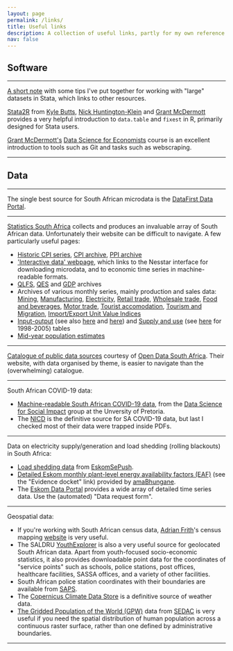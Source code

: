 ```yaml
---
layout: page
permalink: /links/
title: Useful links
description: A collection of useful links, partly for my own reference.
nav: false
---
```


## Software

* * *

[A short note](/largedatastata) with some tips I've put together for working with "large" datasets in Stata, which links to other resources.

[Stata2R](https://stata2r.github.io/) from [Kyle Butts](https://www.kylebutts.com/), [Nick Huntington-Klein](https://nickchk.com/) and [Grant McDermott](https://grantmcdermott.com/) provides a very helpful introduction to `data.table` and `fixest` in R, primarily designed for Stata users.  

[Grant McDermott's](https://grantmcdermott.com/) [Data Science for Economists](https://github.com/uo-ec510-2020-spring/lectures) course is an excellent introduction to tools such as Git and tasks such as webscraping.

* * *

## Data

* * *

The single best source for South African microdata is the [DataFirst Data Portal](https://datafirst.uct.ac.za/dataportal/index.php/catalog/central).

* * *

[Statistics South Africa](https://www.statssa.gov.za/) collects and produces an invaluable array of South African data.
Unfortunately their website can be difficult to navigate. A few particularly useful pages:
* [Historic CPI series](http://www.statssa.gov.za/publications/P0141/CPIHistory.pdf?), [CPI archive](https://www.statssa.gov.za/?page_id=1866&PPN=P0141&SCH=73033), [PPI archive](https://www.statssa.gov.za/?page_id=1866&PPN=P0142.1&SCH=73035)
* ['Interactive data' webpage](https://www.statssa.gov.za/?page_id=1417), which links to the Nesstar interface for downloading microdata, and to economic time series in machine-readable formats.
* [QLFS](https://www.statssa.gov.za/?page_id=1866&PPN=P0211&SCH=73289), [QES](https://www.statssa.gov.za/?page_id=1854&PPN=P0277&SCH=72995) and [GDP](https://www.statssa.gov.za/?page_id=1866&PPN=P0441&SCH=72934) archives
* Archives of various monthly series, mainly production and sales data: 
  [Mining](https://www.statssa.gov.za/?page_id=1866&PPN=P2041&SCH=73088), [Manufacturing](https://www.statssa.gov.za/?page_id=1866&PPN=P3041.2&SCH=73089), [Electricity](https://www.statssa.gov.za/?page_id=1866&PPN=P4141&SCH=73090), 
  [Retail trade](https://www.statssa.gov.za/?page_id=1866&PPN=P6242.1&SCH=72671), [Wholesale trade](https://www.statssa.gov.za/?page_id=1866&PPN=P6141.2&SCH=72672),
  [Food and beverages](https://www.statssa.gov.za/?page_id=1866&PPN=P6420&SCH=73109), [Motor trade](https://www.statssa.gov.za/?page_id=1866&PPN=P6343.2&SCH=73105), 
  [Tourist accomodation](https://www.statssa.gov.za/?page_id=1866&PPN=P6410&SCH=72889), [Tourism and Migration](https://www.statssa.gov.za/?page_id=1866&PPN=P0351&SCH=73296), [Import/Export Unit Value Indices](https://www.statssa.gov.za/?page_id=1866&PPN=P0142.7&SCH=73049)
* [Input-output](https://www.statssa.gov.za/?page_id=1866&PPN=Report-04-04-02&SCH=7002) (see also [here](https://www.statssa.gov.za/?page_id=1854&PPN=D0404.1) and [here](https://www.statssa.gov.za/?page_id=1854&PPN=D0404)) and [Supply and use](https://www.statssa.gov.za/?page_id=1866&PPN=Report-04-04-03&SCH=73278) (see [here](https://www.statssa.gov.za/?page_id=1866&PPN=Report-04-04-01&SCH=4764) for 1998-2005) tables
* [Mid-year population estimates](https://www.statssa.gov.za/?page_id=1866&PPN=P0302&SCH=73305)

* * *

[Catalogue of public data sources](https://docs.google.com/spreadsheets/d/1asrQMHp_aJrD-LqkmW9n5yLT6Cm-K1geBEn9nLfYb3E/edit#gid=388540894) courtesy of [Open Data South Africa](https://opendataza.gitbook.io/toolkit/).
Their website, with data organised by theme, is easier to navigate than the (overwhelming) catalogue.

* * *

South African COVID-19 data:
* [Machine-readable South African COVID-19 data](https://github.com/dsfsi/covid19za), from the [Data Science for Social Impact](https://dsfsi.github.io/) group at the Unversity of Pretoria.
* The [NICD](https://www.nicd.ac.za/) is the definitive source for SA COVID-19 data, but last I checked most of their data were trapped inside PDFs.

* * *

Data on electricity supply/generation and load shedding (rolling blackouts) in South Africa:
* [Load shedding data](https://docs.google.com/spreadsheets/d/1ZpX_twP8sFBOAU6t--Vvh1pWMYSvs60UXINuD5n-K08/edit#gid=863218371) from [EskomSePush](https://sepush.co.za/).
* [Detailed Eskom monthly plant-level energy availability factors (EAF)](https://amabhungane.org/stories/220928-the-collapse-of-old-king-coal/) (see the "Evidence docket" link) provided by [amaBhungane](https://amabhungane.org/).
* The [Eskom Data Portal](https://www.eskom.co.za/dataportal/) provides a wide array of detailed time series data. Use the (automated) "Data request form". 

* * *

Geospatial data:
* If you're working with South African census data, [Adrian Frith](https://adrian.frith.dev/)'s census mapping [website](https://census2011.adrianfrith.com/) is very useful.  
* The SALDRU [YouthExplorer](https://www.youthexplorer.org.za/) is also a very useful source for geolocated South African data. Apart from youth-focused socio-economic statistics, it also provides downloadable point data for the coordinates of "service points" such as schools, police stations, post offices, healthcare facilities, SASSA offices, and a variety of other facilities.  
* South African police station coordinates with their boundaries are available from [SAPS](https://www.saps.gov.za/services/boundary.php).
* The [Copernicus Climate Data Store](https://cds.climate.copernicus.eu/cdsapp#!/home) is a definitive source of weather data.
* [The Gridded Population of the World (GPW)](https://sedac.ciesin.columbia.edu/data/collection/gpw-v4) data from [SEDAC](https://sedac.ciesin.columbia.edu/) is very useful if you need the spatial distribution of human population across a continuous raster surface, rather than one defined by administrative boundaries.  

* * *